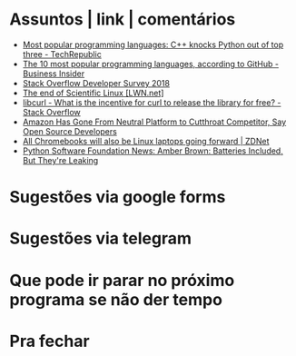 Assuntos | link | comentários
=============================
* [Most popular programming languages: C++ knocks Python out of top three - TechRepublic](https://www.techrepublic.com/article/most-popular-programming-languages-c-knocks-python-out-of-top-three/?ftag=TRE684d531&bhid=28679402734188089969113396890258)
* [    The 10 most popular programming languages, according to GitHub - Business Insider
](https://www.businessinsider.com/the-10-most-popular-programming-languages-according-to-github-2018-10?r=US&IR=T#1-javascript-10)
* [Stack Overflow Developer Survey 2018](https://insights.stackoverflow.com/survey/2018#technology)
* [The end of Scientific Linux &#91;LWN.net&#93;](https://lwn.net/Articles/786422/)
* [libcurl - What is the incentive for curl to release the library for free? - Stack Overflow](https://stackoverflow.com/questions/55884514/what-is-the-incentive-for-curl-to-release-the-library-for-free/55885729?stw=2&mkt_tok=eyJpIjoiWVROaE9UaGxNREZrT1RFMyIsInQiOiJtUFNcL2ZCdkI1dVRPWnN2d2dWS0pBMVprMUlQSXZSOUNESHFLdG1cL0t5dFI2UjlzbW1wWG5CMml1d2dOVXh6VndYSGhyakZLQjZkZHN3NWRXUnV1M2RRYkpEa1FjYlltMTZ0RHBxcWFVQ2RpS0ltaFRpeENlMG52ZlBaY3UyWXYxIn0%3D#55885729&utm_medium=email&utm_source=topic+optin&utm_campaign=awareness&utm_content=20190504+prog+nl)
* [Amazon Has Gone From Neutral Platform to Cutthroat Competitor, Say Open Source Developers](https://onezero.medium.com/open-source-betrayed-industry-leaders-accuse-amazon-of-playing-a-rigged-game-with-aws-67177bc748b7)
* [All Chromebooks will also be Linux laptops going forward | ZDNet](https://www.zdnet.com/article/all-chromebooks-will-also-be-linux-laptops-going-forward/)
* [Python Software Foundation News: Amber Brown: Batteries Included, But They're Leaking](http://pyfound.blogspot.com/2019/05/amber-brown-batteries-included-but.html?m=1)

Sugestões via google forms
==========================

Sugestões via telegram
======================

Que pode ir parar no próximo programa se não der tempo
=======================================================

Pra fechar
==========



